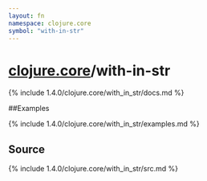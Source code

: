 ```yaml
---
layout: fn
namespace: clojure.core
symbol: "with-in-str"
---
```


# [clojure.core](../)/with-in-str

{% include 1.4.0/clojure.core/with_in_str/docs.md %}

##Examples

{% include 1.4.0/clojure.core/with_in_str/examples.md %}
## Source
{% include 1.4.0/clojure.core/with_in_str/src.md %}

